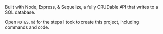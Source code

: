 Built with Node, Express, & Sequelize, a fully CRUDable API that writes to a SQL database.

Open `NOTES.md` for the steps I took to create this project, including commands and code. 
